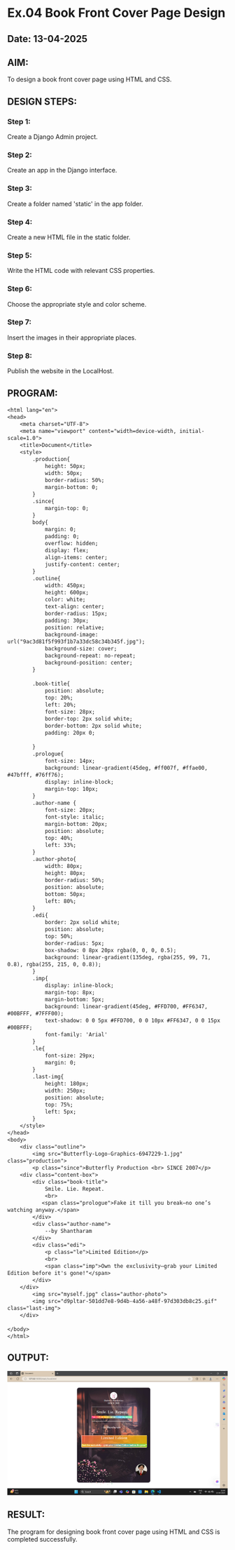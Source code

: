 # Ex.04 Book Front Cover Page Design
## Date: 13-04-2025

## AIM:
To design a book front cover page using HTML and CSS.

## DESIGN STEPS:

### Step 1:
Create a Django Admin project.

### Step 2:
Create an app in the Django interface.

### Step 3:
Create a folder named 'static' in the app folder.

### Step 4:
Create a new HTML file in the static folder.

### Step 5:
Write the HTML code with relevant CSS properties.

### Step 6:
Choose the appropriate style and color scheme.

### Step 7:
Insert the images in their appropriate places.

### Step 8:
Publish the website in the LocalHost.

## PROGRAM:
```
<html lang="en">
<head>
    <meta charset="UTF-8">
    <meta name="viewport" content="width=device-width, initial-scale=1.0">
    <title>Document</title>
    <style>
        .production{
            height: 50px;
            width: 50px;
            border-radius: 50%;
            margin-bottom: 0;
        }
        .since{
            margin-top: 0;
        }
        body{
            margin: 0;
            padding: 0;
            overflow: hidden;
            display: flex;
            align-items: center;
            justify-content: center;
        }
        .outline{
            width: 450px;
            height: 600px;
            color: white;
            text-align: center;
            border-radius: 15px;
            padding: 30px;
            position: relative;
            background-image: url("9ac3d81f5f993f1b7a33dc58c34b345f.jpg");
            background-size: cover;
            background-repeat: no-repeat;
            background-position: center;
        }
      
        .book-title{
            position: absolute;
            top: 20%;
            left: 20%;
            font-size: 28px; 
            border-top: 2px solid white; 
            border-bottom: 2px solid white; 
            padding: 20px 0;

        }
        .prologue{
            font-size: 14px;
            background: linear-gradient(45deg, #ff007f, #ffae00, #47bfff, #76ff76);
            display: inline-block;
            margin-top: 10px;
        }
        .author-name {
            font-size: 20px;
            font-style: italic;
            margin-bottom: 20px; 
            position: absolute;
            top: 40%;
            left: 33%;
        }
        .author-photo{
            width: 80px;
            height: 80px;
            border-radius: 50%;
            position: absolute;
            bottom: 50px;
            left: 80%;
        }
        .edi{
            border: 2px solid white;
            position: absolute;
            top: 50%;
            border-radius: 5px;
            box-shadow: 0 8px 20px rgba(0, 0, 0, 0.5);
            background: linear-gradient(135deg, rgba(255, 99, 71, 0.8), rgba(255, 215, 0, 0.8));
        }
        .imp{
            display: inline-block;
            margin-top: 8px;
            margin-bottom: 5px;
            background: linear-gradient(45deg, #FFD700, #FF6347, #00BFFF, #7FFF00); 
            text-shadow: 0 0 5px #FFD700, 0 0 10px #FF6347, 0 0 15px #00BFFF; 
            font-family: 'Arial'
        }
        .le{
            font-size: 29px;
            margin: 0;
        }
        .last-img{
            height: 180px;
            width: 250px;
            position: absolute;
            top: 75%;
            left: 5px;
        }
    </style>
</head>
<body>
    <div class="outline">
        <img src="Butterfly-Logo-Graphics-6947229-1.jpg" class="production">
        <p class="since">Butterfly Production <br> SINCE 2007</p>
    <div class="content-box">
        <div class="book-title">
            Smile. Lie. Repeat.
            <br>
           <span class="prologue">Fake it till you break—no one’s watching anyway.</span>
        </div>
        <div class="author-name">
            --by Shantharam
        </div>
        <div class="edi">
            <p class="le">Limited Edition</p>
            <br>
            <span class="imp">Own the exclusivity—grab your Limited Edition before it's gone!"</span>
        </div>
    </div>
        <img src="myself.jpg" class="author-photo"> 
        <img src="d9pltar-501dd7e8-9d4b-4a56-a48f-97d303db8c25.gif" class="last-img">
    </div>
    
</body>
</html>
```

## OUTPUT:
![alt text](image.png)

## RESULT:
The program for designing book front cover page using HTML and CSS is completed successfully.
